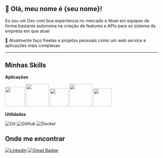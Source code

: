 ## 💜 Olá, meu nome é {seu nome}!

Eu sou um Dev com boa experiencia no mercado e Atuei em equipes de forma bastante autonoma na criação de features e APIs para os sistema da empresa em que atuei

🔭 Atualmente faço freelas e projetos pessoais como um web service e aplicações mais complexas 


---

## Minhas Skills

**Aplicações**

<img width="65" heigth="65" src="https://cdn.jsdelivr.net/gh/devicons/devicon@latest/icons/java/java-original-wordmark.svg" /> <img width="75" heigth="75" src="https://cdn.jsdelivr.net/gh/devicons/devicon@latest/icons/spring/spring-original-wordmark.svg" />
<img width="60" heigth="60" src="https://cdn.jsdelivr.net/gh/devicons/devicon@latest/icons/typescript/typescript-original.svg" />
<img width="75" heigth="75" src="https://cdn.jsdelivr.net/gh/devicons/devicon@latest/icons/nodejs/nodejs-original-wordmark.svg" />
<img width="60" heigth="60" src="https://cdn.jsdelivr.net/gh/devicons/devicon@latest/icons/angularjs/angularjs-original.svg" />
          
          
          
          
          

**Utilidades**

![Git](https://img.shields.io/badge/-Git-333333?style=flat&logo=git)
![GitHub](https://img.shields.io/badge/-GitHub-333333?style=flat&logo=github)
![Docker](https://img.shields.io/badge/-Docker-333333?style=flat&logo=docker)






## Onde me encontrar

[![Linkedin](https://img.shields.io/badge/-linkedin-blue?style=flat-square&logo=Linkedin&logoColor=white&link=LINK-DO-SEU-LINKEDIN)](https://www.linkedin.com/in/wendel-silva-b874877a/)
[![Gmail Badge](https://img.shields.io/badge/-email-006bed?style=flat-square&logo=Gmail&logoColor=white&link=mailto:SEU-EMAIL)](mailto:wendelsilva043@gmail.com)

